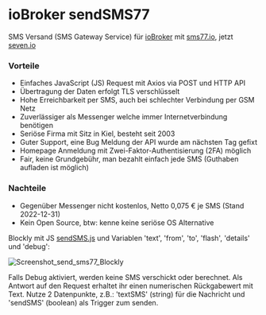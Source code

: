 # ioBroker sendSMS77
SMS Versand (SMS Gateway Service) für [ioBroker](https://github.com/ioBroker/) mit [sms77.io](https://www.sms77.io), jetzt [seven.io](https://www.seven.io)
### Vorteile
- Einfaches JavaScript (JS) Request mit Axios via POST und HTTP API
- Übertragung der Daten  erfolgt TLS verschlüsselt
- Hohe Erreichbarkeit per SMS, auch bei schlechter Verbindung per GSM Netz
- Zuverlässiger als Messenger welche immer Internetverbindung benötigen
- Seriöse Firma mit Sitz in Kiel, besteht seit 2003
- Guter Support, eine Bug Meldung der API wurde am nächsten Tag gefixt
- Homepage Anmeldung mit Zwei-Faktor-Authentisierung (2FA) möglich
- Fair, keine Grundgebühr, man bezahlt einfach jede SMS (Guthaben aufladen ist möglich)

### Nachteile
- Gegenüber Messenger nicht kostenlos, Netto 0,075 € je SMS (Stand 2022-12-31)
- Kein Open Source, btw: kenne keine seriöse OS Alternative


Blockly mit JS [sendSMS.js](https://github.com/jolichter/ioBroker_sendSMS77/blob/main/sendSMS.js) und Variablen 'text', 'from', 'to', 'flash', 'details' und 'debug':

![Screenshot_send_sms77_Blockly](https://user-images.githubusercontent.com/1485851/211167356-366e2a5e-e4ce-4f16-98c9-b0fafb55662c.png)

Falls Debug aktiviert, werden keine SMS verschickt oder berechnet. Als Antwort auf den Request erhaltet ihr einen numerischen Rückgabewert mit Text. Nutze 2 Datenpunkte, z.B.: 'textSMS' (string) für die Nachricht und 'sendSMS' (boolean) als Trigger zum senden.

